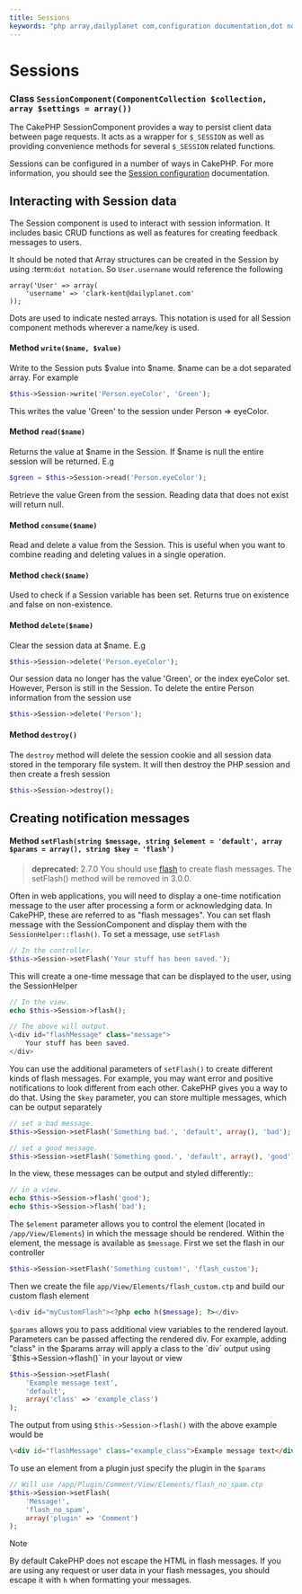 ```yaml
---
title: Sessions
keywords: "php array,dailyplanet com,configuration documentation,dot notation,feedback messages,reading data,session data,page requests,clark kent,dots,existence,sessions,convenience,cakephp"
---
```


# Sessions

### Class `SessionComponent(ComponentCollection $collection, array $settings = array())`

The CakePHP SessionComponent provides a way to persist client data
between page requests. It acts as a wrapper for `$_SESSION` as
well as providing convenience methods for several `$_SESSION`
related functions.

Sessions can be configured in a number of ways in CakePHP. For more
information, you should see the [Session configuration](../../development/sessions.md)
documentation.

## Interacting with Session data

The Session component is used to interact with session information.
It includes basic CRUD functions as well as features for creating
feedback messages to users.

It should be noted that Array structures can be created in the
Session by using :term:`dot notation`. So `User.username` would
reference the following

```
array('User' => array(
    'username' => 'clark-kent@dailyplanet.com'
));

```

Dots are used to indicate nested arrays. This notation is used for
all Session component methods wherever a name/key is used.

#### Method `write($name, $value)`

Write to the Session puts $value into $name. $name can be a dot
separated array. For example

```php
$this->Session->write('Person.eyeColor', 'Green');

```

This writes the value 'Green' to the session under Person =>
eyeColor.

#### Method `read($name)`

Returns the value at $name in the Session. If $name is null the
entire session will be returned. E.g

```php
$green = $this->Session->read('Person.eyeColor');

```

Retrieve the value Green from the session. Reading data that does not exist
will return null.

#### Method `consume($name)`

Read and delete a value from the Session. This is useful when you want to
combine reading and deleting values in a single operation.

#### Method `check($name)`

Used to check if a Session variable has been set. Returns true on
existence and false on non-existence.

#### Method `delete($name)`

Clear the session data at $name. E.g

```php
$this->Session->delete('Person.eyeColor');

```

Our session data no longer has the value 'Green', or the index
eyeColor set. However, Person is still in the Session. To delete
the entire Person information from the session use

```php
$this->Session->delete('Person');

```

#### Method `destroy()`

The `destroy` method will delete the session cookie and all
session data stored in the temporary file system. It will then
destroy the PHP session and then create a fresh session

```php
$this->Session->destroy();
```

<!-- anchor: creating-notification-messages -->
## Creating notification messages

#### Method `setFlash(string $message, string $element = 'default', array $params = array(), string $key = 'flash')`

> **deprecated:** 2.7.0
You should use [flash](flash.md) to
create flash messages. The setFlash() method will be removed in 3.0.0.

Often in web applications, you will need to display a one-time notification
message to the user after processing a form or acknowledging data.
In CakePHP, these are referred to as "flash messages". You can set flash
message with the SessionComponent and display them with the
`SessionHelper::flash()`. To set a message, use `setFlash`

```php
// In the controller.
$this->Session->setFlash('Your stuff has been saved.');

```

This will create a one-time message that can be displayed to the user,
using the SessionHelper

```php
// In the view.
echo $this->Session->flash();

// The above will output.
\<div id="flashMessage" class="message">
    Your stuff has been saved.
</div>

```

You can use the additional parameters of `setFlash()` to create
different kinds of flash messages. For example, you may want error and positive
notifications to look different from each other. CakePHP gives you a way to do that.
Using the `$key` parameter, you can store multiple messages, which can be
output separately

```php
// set a bad message.
$this->Session->setFlash('Something bad.', 'default', array(), 'bad');

// set a good message.
$this->Session->setFlash('Something good.', 'default', array(), 'good');

```

In the view, these messages can be output and styled differently::

```php
// in a view.
echo $this->Session->flash('good');
echo $this->Session->flash('bad');

```

The `$element` parameter allows you to control the element
(located in `/app/View/Elements`) in which the message should be
rendered. Within the element, the message is available as `$message`.
First we set the flash in our controller

```php
$this->Session->setFlash('Something custom!', 'flash_custom');

```

Then we create the file `app/View/Elements/flash_custom.ctp` and build our
custom flash element

```php
\<div id="myCustomFlash"><?php echo h($message); ?></div>

```

`$params` allows you to pass additional view variables to the
rendered layout. Parameters can be passed affecting the rendered div. For
example, adding "class" in the $params array will apply a class to the
`div` output using `$this->Session->flash()` in your layout or view

```php
$this->Session->setFlash(
    'Example message text',
    'default',
    array('class' => 'example_class')
);

```

The output from using `$this->Session->flash()` with the above example
would be

```html
\<div id="flashMessage" class="example_class">Example message text</div>

```

To use an element from a plugin just specify the plugin in the
`$params`

```php
// Will use /app/Plugin/Comment/View/Elements/flash_no_spam.ctp
$this->Session->setFlash(
    'Message!',
    'flash_no_spam',
    array('plugin' => 'Comment')
);

```

> [!NOTE]
> By default CakePHP does not escape the HTML in flash messages. If you are using
> any request or user data in your flash messages, you should escape it
> with `h` when formatting your messages.
>
>